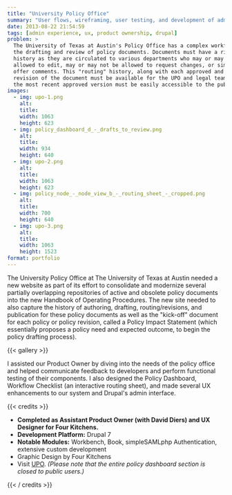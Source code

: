```yaml
---
title: "University Policy Office"
summary: "User flows, wireframing, user testing, and development of administrative dashboard for policy document drafting, routing, publishing, and historical tracking."
date: 2013-08-22 21:54:59
tags: [admin experience, ux, product ownership, drupal]
problem: >
  The University of Texas at Austin's Policy Office has a complex workflow for
  the drafting and review of policy documents. Documents must have a rich audit
  history as they are circulated to various departments who may or may not be
  allowed to edit, may or may not be allowed to request changes, or simply
  offer comments. This "routing" history, along with each approved and published
  revision of the document must be available for the UPO and legal teams, while
  the most recent approved version must be easily accessible to the public.
images:
  - img: upo-1.png
    alt:
    title:
    width: 1063
    height: 623
  - img: policy_dashboard_d_-_drafts_to_review.png
    alt:
    title:
    width: 934
    height: 640
  - img: upo-2.png
    alt:
    title:
    width: 1063
    height: 623
  - img: policy_node_-_node_view_b_-_routing_sheet_-_cropped.png
    alt:
    title:
    width: 700
    height: 640
  - img: upo-3.png
    alt:
    title:
    width: 1063
    height: 1523
format: portfolio
---
```


The University Policy Office at The University of Texas at Austin needed a new website as part of its effort to consolidate and modernize several partially overlapping repositories of active and obsolete policy documents into the new Handbook of Operating Procedures. The new site needed to also capture the history of authoring, drafting, routing/revisions, and publication for these policy documents as well as the "kick-off" document for each policy or policy revision, called a Policy Impact Statement (which essentially proposes a policy need and expected outcome, to begin the policy drafting process).

{{< gallery >}}

I assisted our Product Owner by diving into the needs of the policy office and helped communicate feedback to developers and perform functional testing of their components. I also designed the Policy Dashboard, Workflow Checklist (an interactive routing sheet), and made several UX enhancements to our system and Drupal's admin interface.

{{< credits >}}

* **Completed as Assistant Product Owner (with David Diers) and UX Designer for Four Kitchens.**
* **Development Platform:** Drupal 7
* **Notable Modules:** Workbench, Book, simpleSAMLphp Authentication, extensive custom development
* Graphic Design by Four Kitchens
* Visit [UPO](https://www.policies.utexas.edu). _(Please note that the entire policy dashboard section is closed to public users.)_

{{< / credits >}}
